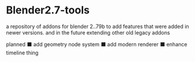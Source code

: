 # Blender2.7-tools
a repository of addons for blender 2..79b to add features that were added in newer versions. and in the future extending other old legacy addons

planned
⬛ add geometry node system
⬛ add modern renderer
⬛ enhance timeline thing
